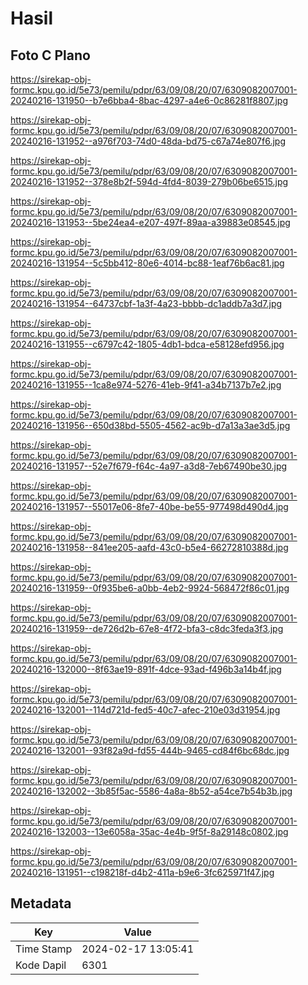 # Hasil

## Foto C Plano

https://sirekap-obj-formc.kpu.go.id/5e73/pemilu/pdpr/63/09/08/20/07/6309082007001-20240216-131950--b7e6bba4-8bac-4297-a4e6-0c86281f8807.jpg

https://sirekap-obj-formc.kpu.go.id/5e73/pemilu/pdpr/63/09/08/20/07/6309082007001-20240216-131952--a976f703-74d0-48da-bd75-c67a74e807f6.jpg

https://sirekap-obj-formc.kpu.go.id/5e73/pemilu/pdpr/63/09/08/20/07/6309082007001-20240216-131952--378e8b2f-594d-4fd4-8039-279b06be6515.jpg

https://sirekap-obj-formc.kpu.go.id/5e73/pemilu/pdpr/63/09/08/20/07/6309082007001-20240216-131953--5be24ea4-e207-497f-89aa-a39883e08545.jpg

https://sirekap-obj-formc.kpu.go.id/5e73/pemilu/pdpr/63/09/08/20/07/6309082007001-20240216-131954--5c5bb412-80e6-4014-bc88-1eaf76b6ac81.jpg

https://sirekap-obj-formc.kpu.go.id/5e73/pemilu/pdpr/63/09/08/20/07/6309082007001-20240216-131954--64737cbf-1a3f-4a23-bbbb-dc1addb7a3d7.jpg

https://sirekap-obj-formc.kpu.go.id/5e73/pemilu/pdpr/63/09/08/20/07/6309082007001-20240216-131955--c6797c42-1805-4db1-bdca-e58128efd956.jpg

https://sirekap-obj-formc.kpu.go.id/5e73/pemilu/pdpr/63/09/08/20/07/6309082007001-20240216-131955--1ca8e974-5276-41eb-9f41-a34b7137b7e2.jpg

https://sirekap-obj-formc.kpu.go.id/5e73/pemilu/pdpr/63/09/08/20/07/6309082007001-20240216-131956--650d38bd-5505-4562-ac9b-d7a13a3ae3d5.jpg

https://sirekap-obj-formc.kpu.go.id/5e73/pemilu/pdpr/63/09/08/20/07/6309082007001-20240216-131957--52e7f679-f64c-4a97-a3d8-7eb67490be30.jpg

https://sirekap-obj-formc.kpu.go.id/5e73/pemilu/pdpr/63/09/08/20/07/6309082007001-20240216-131957--55017e06-8fe7-40be-be55-977498d490d4.jpg

https://sirekap-obj-formc.kpu.go.id/5e73/pemilu/pdpr/63/09/08/20/07/6309082007001-20240216-131958--841ee205-aafd-43c0-b5e4-66272810388d.jpg

https://sirekap-obj-formc.kpu.go.id/5e73/pemilu/pdpr/63/09/08/20/07/6309082007001-20240216-131959--0f935be6-a0bb-4eb2-9924-568472f86c01.jpg

https://sirekap-obj-formc.kpu.go.id/5e73/pemilu/pdpr/63/09/08/20/07/6309082007001-20240216-131959--de726d2b-67e8-4f72-bfa3-c8dc3feda3f3.jpg

https://sirekap-obj-formc.kpu.go.id/5e73/pemilu/pdpr/63/09/08/20/07/6309082007001-20240216-132000--8f63ae19-891f-4dce-93ad-f496b3a14b4f.jpg

https://sirekap-obj-formc.kpu.go.id/5e73/pemilu/pdpr/63/09/08/20/07/6309082007001-20240216-132001--114d721d-fed5-40c7-afec-210e03d31954.jpg

https://sirekap-obj-formc.kpu.go.id/5e73/pemilu/pdpr/63/09/08/20/07/6309082007001-20240216-132001--93f82a9d-fd55-444b-9465-cd84f6bc68dc.jpg

https://sirekap-obj-formc.kpu.go.id/5e73/pemilu/pdpr/63/09/08/20/07/6309082007001-20240216-132002--3b85f5ac-5586-4a8a-8b52-a54ce7b54b3b.jpg

https://sirekap-obj-formc.kpu.go.id/5e73/pemilu/pdpr/63/09/08/20/07/6309082007001-20240216-132003--13e6058a-35ac-4e4b-9f5f-8a29148c0802.jpg

https://sirekap-obj-formc.kpu.go.id/5e73/pemilu/pdpr/63/09/08/20/07/6309082007001-20240216-131951--c198218f-d4b2-411a-b9e6-3fc625971f47.jpg


## Metadata

| Key        | Value               |
| ---------- | ------------------- |
| Time Stamp | 2024-02-17 13:05:41 |
| Kode Dapil | 6301                |




